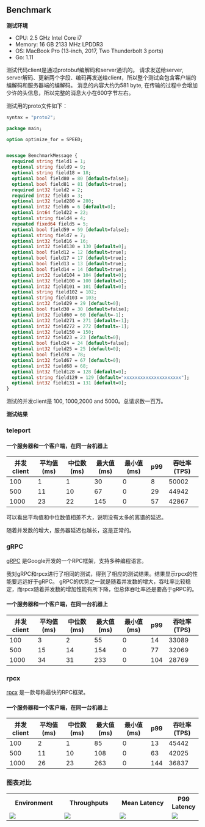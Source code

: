 ## Benchmark

**测试环境**
* CPU:    2.5 GHz Intel Core i7
* Memory: 16 GB 2133 MHz LPDDR3
* OS:     MacBook Pro (13-inch, 2017, Two Thunderbolt 3 ports)
* Go:     1.11

测试代码client是通过protobuf编解码和server通讯的。
请求发送给server, server解码、更新两个字段、编码再发送给client，所以整个测试会包含客户端的编解码和服务器端的编解码。
消息的内容大约为581 byte, 在传输的过程中会增加少许的头信息，所以完整的消息大小在600字节左右。

测试用的proto文件如下：

```proto
syntax = "proto2";

package main;

option optimize_for = SPEED;


message BenchmarkMessage {
  required string field1 = 1;
  optional string field9 = 9;
  optional string field18 = 18;
  optional bool field80 = 80 [default=false];
  optional bool field81 = 81 [default=true];
  required int32 field2 = 2;
  required int32 field3 = 3;
  optional int32 field280 = 280;
  optional int32 field6 = 6 [default=0];
  optional int64 field22 = 22;
  optional string field4 = 4;
  repeated fixed64 field5 = 5;
  optional bool field59 = 59 [default=false];
  optional string field7 = 7;
  optional int32 field16 = 16;
  optional int32 field130 = 130 [default=0];
  optional bool field12 = 12 [default=true];
  optional bool field17 = 17 [default=true];
  optional bool field13 = 13 [default=true];
  optional bool field14 = 14 [default=true];
  optional int32 field104 = 104 [default=0];
  optional int32 field100 = 100 [default=0];
  optional int32 field101 = 101 [default=0];
  optional string field102 = 102;
  optional string field103 = 103;
  optional int32 field29 = 29 [default=0];
  optional bool field30 = 30 [default=false];
  optional int32 field60 = 60 [default=-1];
  optional int32 field271 = 271 [default=-1];
  optional int32 field272 = 272 [default=-1];
  optional int32 field150 = 150;
  optional int32 field23 = 23 [default=0];
  optional bool field24 = 24 [default=false];
  optional int32 field25 = 25 [default=0];
  optional bool field78 = 78;
  optional int32 field67 = 67 [default=0];
  optional int32 field68 = 68;
  optional int32 field128 = 128 [default=0];
  optional string field129 = 129 [default="xxxxxxxxxxxxxxxxxxxxx"];
  optional int32 field131 = 131 [default=0];
}
```

测试的并发client是 100, 1000,2000 and 5000。总请求数一百万。

**测试结果**

### teleport

#### 一个服务器和一个客户端，在同一台机器上

并发client|平均值(ms)|中位数(ms)|最大值(ms)|最小值(ms)|p99|吞吐率(TPS)
-------------|-------------|-------------|-------------|-------------|-------------|-------------
100|1|1|30|0|8|50002
500|11|10|67|0|29|44942
1000|23|22|145|0|57|42867


可以看出平均值和中位数值相差不大，说明没有太多的离谱的延迟。

随着并发数的增大，服务器延迟也越长，这是正常的。


### gRPC
[gRPC](https://github.com/grpc/grpc-go) 是Google开发的一个RPC框架，支持多种编程语言。

我对gRPC和rpcx进行了相同的测试，得到了相应的测试结果。结果显示rpcx的性能要远远好于gRPC。
gRPC的优势之一就是随着并发数的增大，吞吐率比较稳定，而rpcx随着并发数的增加性能有所下降，但总体吞吐率还是要高于gRPC的。


#### 一个服务器和一个客户端，在同一台机器上

并发client|平均值(ms)|中位数(ms)|最大值(ms)|最小值(ms)|p99|吞吐率(TPS)
-------------|-------------|-------------|-------------|-------------|-------------|-------------
100|3|2|55|0|14|33089
500|15|14|154|0|77|32069
1000|34|31|233|0|104|28769

### rpcx

[rpcx](https://github.com/smallnest/rpcx) 是一款号称最快的RPC框架。

#### 一个服务器和一个客户端，在同一台机器上

并发client|平均值(ms)|中位数(ms)|最大值(ms)|最小值(ms)|p99|吞吐率(TPS)
-------------|-------------|-------------|-------------|-------------|-------------|-------------
100|2|1|85|0|13|45442
500|11|10|108|0|63|42025
1000|26|23|263|0|144|36837

### 图表对比

<table>
<tr><th>Environment</th><th>Throughputs</th><th>Mean Latency</th><th>P99 Latency</th></tr>
<tr>
<td width="30%"><img src="https://github.com/henrylee2cn/rpc-benchmark/raw/master/result/env.png"></td>
<td width="30%"><img src="https://github.com/henrylee2cn/rpc-benchmark/raw/master/result/throughput.png"></td>
<td width="30%"><img src="https://github.com/henrylee2cn/rpc-benchmark/raw/master/result/mean_latency.png"></td>
<td width="30%"><img src="https://github.com/henrylee2cn/rpc-benchmark/raw/master/result/p99_latency.png"></td>
</tr>
</table>
